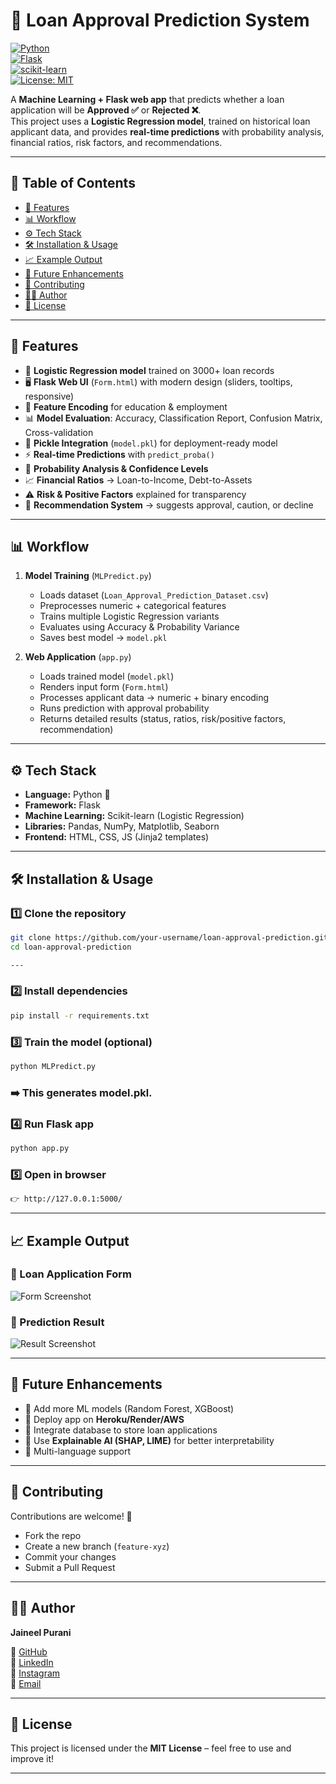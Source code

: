 # 🏦 Loan Approval Prediction System  

[![Python](https://img.shields.io/badge/Python-3.10%2B-blue)](https://www.python.org/)  
[![Flask](https://img.shields.io/badge/Flask-3.1-lightgrey)](https://flask.palletsprojects.com/)  
[![scikit-learn](https://img.shields.io/badge/Scikit--Learn-1.6-orange)](https://scikit-learn.org/)  
[![License: MIT](https://img.shields.io/badge/License-MIT-green.svg)](LICENSE)  

A **Machine Learning + Flask web app** that predicts whether a loan application will be **Approved ✅** or **Rejected ❌**.  
This project uses a **Logistic Regression model**, trained on historical loan applicant data, and provides **real-time predictions** with probability analysis, financial ratios, risk factors, and recommendations.  

---

## 📌 Table of Contents  
- [🚀 Features](#-features)  
- [📊 Workflow](#-workflow)  
- [⚙️ Tech Stack](#️-tech-stack)  
- [🛠️ Installation & Usage](#️-installation--usage)  
- [📈 Example Output](#-example--output)  
- [📌 Future Enhancements](#-future--enhancements)  
- [🤝 Contributing](#-contributing)  
- [👨‍💻 Author](#-author)  
- [📜 License](#-license)  

---

## 🚀 Features  

- 📂 **Logistic Regression model** trained on 3000+ loan records  
- 🖥️ **Flask Web UI** (`Form.html`) with modern design (sliders, tooltips, responsive)  
- 🔄 **Feature Encoding** for education & employment  
- 📊 **Model Evaluation**: Accuracy, Classification Report, Confusion Matrix, Cross-validation  
- 💾 **Pickle Integration** (`model.pkl`) for deployment-ready model  
- ⚡ **Real-time Predictions** with `predict_proba()`  
- 🧮 **Probability Analysis & Confidence Levels**  
- 📈 **Financial Ratios** → Loan-to-Income, Debt-to-Assets  
- ⚠️ **Risk & Positive Factors** explained for transparency  
- 🎯 **Recommendation System** → suggests approval, caution, or decline  

---

## 📊 Workflow  

1. **Model Training** (`MLPredict.py`)  
   - Loads dataset (`Loan_Approval_Prediction_Dataset.csv`)  
   - Preprocesses numeric + categorical features  
   - Trains multiple Logistic Regression variants  
   - Evaluates using Accuracy & Probability Variance  
   - Saves best model → `model.pkl`  

2. **Web Application** (`app.py`)  
   - Loads trained model (`model.pkl`)  
   - Renders input form (`Form.html`)  
   - Processes applicant data → numeric + binary encoding  
   - Runs prediction with approval probability  
   - Returns detailed results (status, ratios, risk/positive factors, recommendation)  

---

## ⚙️ Tech Stack  

- **Language:** Python 🐍  
- **Framework:** Flask  
- **Machine Learning:** Scikit-learn (Logistic Regression)  
- **Libraries:** Pandas, NumPy, Matplotlib, Seaborn  
- **Frontend:** HTML, CSS, JS (Jinja2 templates)  

---

## 🛠️ Installation & Usage  

### 1️⃣ Clone the repository  
```bash
git clone https://github.com/your-username/loan-approval-prediction.git
cd loan-approval-prediction

---
```

### 2️⃣ Install dependencies
```bash
pip install -r requirements.txt
```

### 3️⃣ Train the model (optional)
```bash
python MLPredict.py
```

### ➡️ This generates model.pkl.

### 4️⃣ Run Flask app
```bash
python app.py
```

### 5️⃣ Open in browser
```bash
👉 http://127.0.0.1:5000/
```

---

## 📈 Example Output  

### 🔹 Loan Application Form  
![Form Screenshot](docs/form_preview.png)  

### 🔹 Prediction Result  
![Result Screenshot](docs/result_preview.png)  

---

## 📌 Future Enhancements  

- 🔹 Add more ML models (Random Forest, XGBoost)  
- 🔹 Deploy app on **Heroku/Render/AWS**  
- 🔹 Integrate database to store loan applications  
- 🔹 Use **Explainable AI (SHAP, LIME)** for better interpretability  
- 🔹 Multi-language support  

---

## 🤝 Contributing  

Contributions are welcome! 🎉  
- Fork the repo  
- Create a new branch (`feature-xyz`)  
- Commit your changes  
- Submit a Pull Request  

---

## 👨‍💻 Author  

**Jaineel Purani**  

📌 [GitHub](https://github.com/jaineel555)  
📌 [LinkedIn](https://www.linkedin.com/in/jaineel-purani-9a128120b/)  
📌 [Instagram](https://www.instagram.com/jaineel_purani__555/)  
📌 [Email](mailto:jaineelpurani555@gmail.com)  

---

## 📜 License  

This project is licensed under the **MIT License** – feel free to use and improve it!  

---
